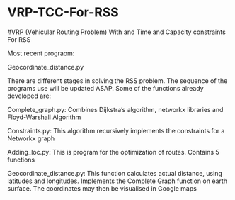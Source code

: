 # VRP-TCC-For-RSS
#VRP (Vehicular Routing Problem) With and Time and Capacity constraints For RSS

Most recent prograom:

Geocordinate_distance.py


There are different stages in solving the RSS problem.
The sequence of the programs use will be updated ASAP. Some of the functions already developed are: 

Complete_graph.py:
Combines Dijkstra’s algorithm, networkx libraries and Floyd-Warshall Algorithm

Constraints.py:
This algorithm recursively implements the constraints for a Networkx graph

Adding_loc.py:
This is program for the optimization of routes.
Contains 5 functions

Geocordinate_distance.py:
This function calculates actual distance, using latitudes and longitudes.
Implements the Complete Graph function on earth surface. The coordinates may then be visualised in Google maps
